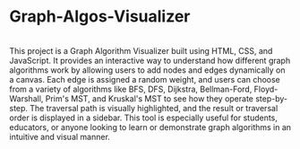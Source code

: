# Graph-Algos-Visualizer
<br>
This project is a Graph Algorithm Visualizer built using HTML, CSS, and JavaScript. It provides an interactive way to understand how different graph algorithms work by allowing users to add nodes and edges dynamically on a canvas. Each edge is assigned a random weight, and users can choose from a variety of algorithms like BFS, DFS, Dijkstra, Bellman-Ford, Floyd-Warshall, Prim's MST, and Kruskal's MST to see how they operate step-by-step. The traversal path is visually highlighted, and the result or traversal order is displayed in a sidebar. This tool is especially useful for students, educators, or anyone looking to learn or demonstrate graph algorithms in an intuitive and visual manner.
